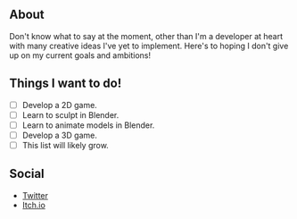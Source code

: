 ## About
Don't know what to say at the moment, other than I'm a developer at heart with many creative ideas I've yet to implement. Here's to hoping I don't give up on my current goals and ambitions!

## Things I want to do!

 - [ ] Develop a 2D game.
 - [ ] Learn to sculpt in Blender.
 - [ ] Learn to animate models in Blender.
 - [ ] Develop a 3D game. 
 - [ ] This list will likely grow.

## Social
- [Twitter](https://www.twitter.com/somedumbfox)
- [Itch.io](somedumbfox.itch.io) 

